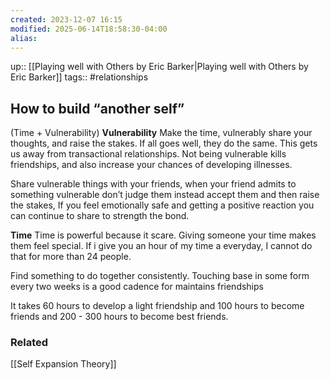 ```yaml
---
created: 2023-12-07 16:15
modified: 2025-06-14T18:58:30-04:00
alias: 
---
```

up::  [[Playing well with Others by Eric Barker|Playing well with Others by Eric Barker]]
tags:: #relationships

## How to build “another self”

(Time + Vulnerability)
**Vulnerability**
Make the time, vulnerably share your thoughts, and raise the stakes. If all goes well, they do the same. This gets us away from transactional relationships.
Not being vulnerable kills friendships, and also increase your chances of developing illnesses.

Share vulnerable things with your friends, when your friend admits to something vulnerable don’t judge them instead accept them and then raise the stakes, If you feel emotionally safe and getting a positive reaction you can continue to share to strength the bond.

**Time**
Time is powerful because it scare. Giving someone your time makes them feel special. If i give you an hour of my time a everyday, I cannot do that for more than 24 people.

Find something to do together consistently. Touching base in some form every two weeks is a good cadence for maintains friendships

It takes 60 hours to develop a light friendship and 100 hours to become friends and 200 - 300 hours to become best friends.
### Related
[[Self Expansion Theory]]
